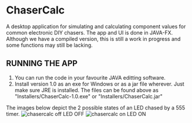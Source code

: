 # ChaserCalc

A desktop application for simulating and calculating component values for common electronic DIY chasers. The app and UI is done in JAVA-FX. Although we have a compiled version, this is still a work in progress and some functions may still be lacking.

## RUNNING THE APP
1. You can run the code in your favourite JAVA editting software.
2. Install version 1.0 as an exe for Windows or as a jar file wherever. Just make sure JRE is installed. The files can be found above as "Installers/ChaserCalc-1.0.exe" or "Installers/ChaserCalc.jar"

The images below depict the 2 possible states of an LED chased by a 555 timer.
![chasercalc off](https://user-images.githubusercontent.com/14100327/48261755-25974080-e431-11e8-8855-68ac8f90522c.PNG)
LED OFF
![chasercalc on](https://user-images.githubusercontent.com/14100327/48261757-26c86d80-e431-11e8-9612-4f8668eff6ba.PNG)
LED ON
